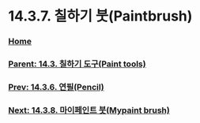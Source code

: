 # 14.3.7. 칠하기 붓(Paintbrush)

### [Home](./00-home.md)
### [Parent: 14.3. 칠하기 도구(Paint tools)](./14-03-00-paint-tools.md)
### [Prev: 14.3.6. 연필(Pencil)](./14-03-06-pencil.md)
### [Next: 14.3.8. 마이페인트 붓(Mypaint brush)](./14-03-08-mypaint-brush.md)
